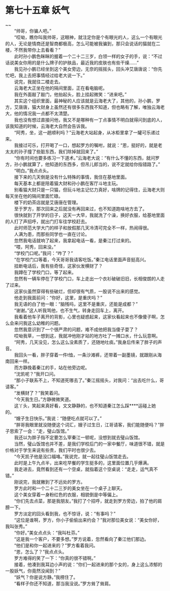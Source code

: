 # 第七十五章 妖气

~~
            <br>　　“帅哥，你骗人吧。”<br>　　“哎呦，瞧你叫我帅哥，这眼神，就注定你是个有眼光的人，这么一个有眼光的人，无论是情商还是智商都极高，怎么可能被我骗到，那只会说话的猫就在二楼，不然我带你上去看看？”<br>　　此时孙小鹏色眯眯的握着一个二十二三岁，白领一样的女子的手，说：“不过话说美女你用的是什么牌子的护肤品，最近我的皮肤也有些干燥……”<br>　　我见孙小鹏已经坐到这个美女旁边，无奈的摇摇头，回头冲艾唐唐说：“你先忙吧，我上去把事情经过给老大说一下。”<br>　　说完，我就往二楼走去。<br>　　云海老大正坐在他的隔间里面，正在看电脑呢。<br>　　我在外面敲了敲门，他抬起头，脸上挂起微笑：“进来吧。”<br>　　其实这个组织里面，最神秘的人应该就是云海老大了，其他的，孙小鹏，罗方，艾唐唐，猫大财身上虽然还有很多东西我不知道，但也略有了解，唯独云海老大，他的情况我一点都不太清楚。<br>　　我也没有想过直接问他，我又不是哪种有一丁点事情不明白就得问到底的人，该我知道的时候，云海老大自然会告诉我。<br>　　“阿秀，坐，这一趟顺利吗？”云海老大站起身，从冰柜里拿了一罐可乐递过来。<br>　　我接过可乐，打开喝了一口，想起罗方的嘱咐，就说：“恩，挺好的，就是老太太的孙子撞了些脏东西，我们除掉就回来了。”<br>　　“你有时间也要多练习一下道术。”云海老大说：“有什么不懂的东西，就问罗方，孙小鹏就算了，他知道的东西多，但吊儿郎当的，说不定就给你指错路了。”<br>　　“明白。”我点点头。<br>　　接下来的几天倒是没有什么特殊的事情，我住在基地里面。<br>　　每天基本上都是陪着猫大财和孙小鹏在客厅斗地主玩。<br>　　别看猫大财只是一只猫，但玩斗地主记忆力真好，啥牌的记得住，云海老大则每天坐在他的隔间里面忙碌。<br>　　楼下的奶茶店就是艾唐唐在管理。<br>　　至于罗方，那次回来之后就没有再回来过，也不知道跑啥地方去了。<br>　　很快就到了开学的日子，这天一大早，我就洗了个澡，换好衣服，给基地里面的人打了声招呼，就出门打车往学校赶去。<br>　　此时师范大学大门的样子和放假那几天冷清可完全不一样，热闹得很。<br>　　人满为患，而那些同学也一直在讨论。<br>　　忽然我电话就响了起来，我拿起电话一看，是秦江打过来的。<br>　　“喂，阿秀，回来没。”<br>　　“学校门口呢。”我问：“咋了？”<br>　　“在学校门口等着，今天哥哥我请客吃饭。”秦江电话里面声音挺高兴。<br>　　挂断电话后，我有些奇怪，这家伙发横财了？<br>　　我蹲在了学校门口，等了起来。<br>　　忽然有一辆车停在了学校门口，车上走出一个衣衫破破旧旧，长相俊朗的人走了过来。<br>　　这家伙虽然穿得有些破烂，但却很有气质，一股说不出来的感觉。<br>　　他走到我面前问：“你好，这里，是重庆吗？”<br>　　我无语的白了他一眼：“脑残吗，这里不是重庆，还能是成都？”<br>　　“谢谢。”这人听我骂他，也不生气，转身走回车上，离开。<br>　　我看着他车子离开的背影，心里也疑惑起来，这家伙看起来也不像傻子啊，怎么会来问我这么幼稚的问题。<br>　　忽然我意识到了一个很严肃的问题，难不成他把我当傻子耍了？<br>　　哎呦我草，一想到这，我就冲他刚才站的地方吐了一摊口水，什么玩意啊。<br>　　“阿秀，几天没见，怎么这么没素质了，还随地吐痰。”我身后传来了胖子的声音。<br>　　我回头一看，胖子穿着一件t恤，一条沙滩裤，还带着一副墨镜，就跟刚从海南回来一样。<br>　　而方静挽着秦江的手，站在他旁边呢。<br>　　“沈凯呢？”我开口问。<br>　　“那小子联系不上，不知道死哪去了。”秦江摇摇头，对我问：“出去吃什么，哥请客。”<br>　　“发横财了？”我笑着问。<br>　　“今天我生日。”方静微微笑道。<br>　　这丫头，笑起来真好看，文文静静的，也不知道秦江怎么踩****运碰上她的。<br>　　“嫂子生日快乐。”我说：“随便吃点就可以了。”<br>　　“胖哥我眼里就没随便这个词汇，嫂子过生日，江哥请客，我们能随便吗？”胖子思索了一会：“走，璧山饭馆。”<br>　　我还以为胖子指不定要怎么宰秦江一顿呢，没想到就去璧山饭馆。<br>　　当然，璧山饭馆也并不差，是我们学校后门的一家中餐厅，味道很不错，就是价格对于学生来说有些贵，我们平时也很少去。<br>　　“今天凯子他是没口福咯。”我说完，就一起往璧山饭馆走去。<br>　　此时是上午九点半，出来吃早餐的学生挺多的，这里面位置几乎爆满。<br>　　我走进去，竟然看到还有一个空桌，就指着这个空桌说：“走走，运气真不错。”<br>　　刚说完，我就撇到了不远处的罗方。<br>　　罗方此时和一个二十二三岁的美女坐在一个桌子上聊天。<br>　　这个美女穿着一身粉红色的衣服，相貌倒是中等偏上。<br>　　“你们先去点菜，那是我朋友。”我打了个招呼，就走到罗方旁边，拍了他的肩膀一下。<br>　　罗方淡定的回头看到我，也不惊讶，说：“有事吗？”<br>　　“这位是谁啊，罗方，你小子偷偷出来约会？”我对那位美女说：“美女你好，我叫张秀。”<br>　　“你好。”美女点点头：“我叫杜芬。”<br>　　“这是我一个客户，不要多想。”罗方说着，忽然看向了秦江他们那边。<br>　　“他们是和你一起进来的？”罗方看着我问。<br>　　“恩，怎么了？”我点点头。<br>　　罗方难得的笑了一下：“你真的很不错啊。”<br>　　接着，他凑到我耳边小声的说：“你们一起进来的那个女的，身上这么浓郁的一股妖气，你竟然没闻到？”<br>　　“妖气？你是说方静。”我楞住了。<br>　　“看样子你还不知道，那当我没说。”罗方耸了耸肩。<br>
	